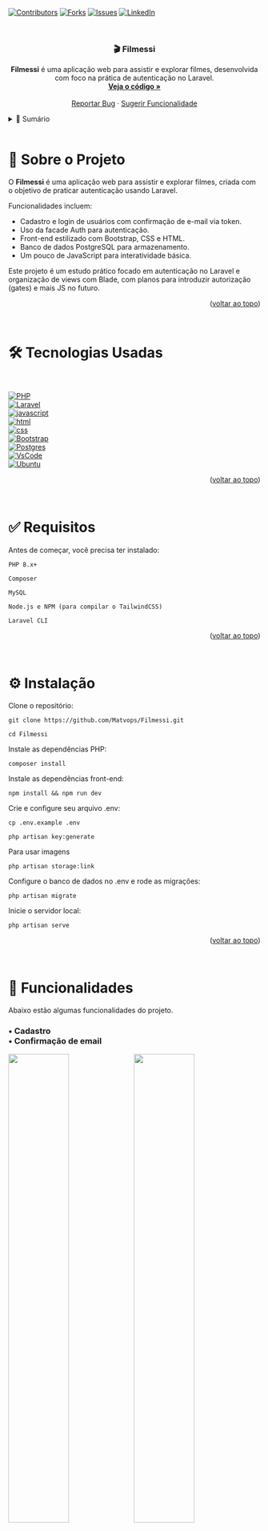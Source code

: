 <a id="readme-top"></a>

[![Contributors][contributors-shield]][contributors-url]
[![Forks][forks-shield]][forks-url]
[![Issues][issues-shield]][issues-url]
[![LinkedIn][linkedin-shield]][linkedin-url]

<br> 
<div align="center">
    <h3 align="center">🎬 Filmessi</h3> 
    <p align="center"> <strong>Filmessi</strong> é uma aplicação web para assistir e explorar filmes, desenvolvida com foco na prática de autenticação no Laravel.<br> 
    <a href="https://github.com/Matvops/Filmessi"><strong>Veja o código »</strong></a> 
    <br><br> 
    <a href="https://github.com/Matvops/Filmessi/issues/new?labels=bug">Reportar Bug</a> · <a href="https://github.com/Matvops/Filmessi/issues/new?labels=enhancement">Sugerir Funcionalidade</a> </p> 
</div>



<!-- TABLE OF CONTENTS -->
<details> 
    <summary>📑 Sumário</summary> 
    <ol> 
        <li>
            <a href="#about-the-project">Sobre o Projeto</a>
        </li> 
        <li>
            <a href="#built-with">Tecnologias Utilizadas</a>
        </li> 
        <li>
            <a href="#requirements">Requisitos</a>
        </li> 
        <li>
            <a href="#installation">Instalação</a>
        </li> 
        <li>
            <a href="#usage">Exemplos de Uso</a>
        </li> 
        <li>
            <a href="#roadmap">Planejamento</a>
        </li> 
        <li>
            <a href="#contributing">Contribuindo</a>
        </li> 
        <li>
            <a href="#contact">Contato</a>
        </li> 
    </ol> 
</details>



<!-- ABOUT THE PROJECT -->
<br>
<h1 id="about-the-project"> 📖 Sobre o Projeto </h1>

O <strong>Filmessi</strong> é uma aplicação web para assistir e explorar filmes, criada com o objetivo de praticar autenticação usando Laravel.

Funcionalidades incluem:

<ul>
    <li>
        Cadastro e login de usuários com confirmação de e-mail via token.
    </li>
    <li>
        Uso da facade Auth para autenticação.
    </li>
    <li>
        Front-end estilizado com Bootstrap, CSS e HTML.
    </li>
    <li>
        Banco de dados PostgreSQL para armazenamento.
    </li>
    <li>
        Um pouco de JavaScript para interatividade básica.
    </li>
</ul>

Este projeto é um estudo prático focado em autenticação no Laravel e organização de views com Blade, com planos para introduzir autorização (gates) e mais JS no futuro.

<p align="right">(<a href="#readme-top">voltar ao topo</a>)</p>


<br>
<h1 id="built-with">🛠️ Tecnologias Usadas</h1>
<br>

[![PHP][PHP.com]][PHP-url]
<br>
[![Laravel][Laravel.com]][Laravel-url]
<br>
[![javascript][javascript.com]][javascript-url]
<br>
[![html][html.com]][html-url]
<br>
[![css][css.com]][css-url]
<br>
[![Bootstrap][Bootstrap.com]][Bootstrap-url]
<br>
[![Postgres][Postgres.com]][Postgres-url]
<br>
[![VsCode][VsCode.com]][VsCode-url]
<br>
[![Ubuntu][Ubuntu.com]][Ubuntu-url]


<p align="right">(<a href="#readme-top">voltar ao topo</a>)</p>


<br>
<h1 id="requirements">✅ Requisitos</h1>

Antes de começar, você precisa ter instalado:

    PHP 8.x+

    Composer

    MySQL

    Node.js e NPM (para compilar o TailwindCSS)

    Laravel CLI

<p align="right">(<a href="#readme-top">voltar ao topo</a>)</p>
<br>
<h1 id="installation">⚙️ Instalação</h1>

Clone o repositório:

    git clone https://github.com/Matvops/Filmessi.git

    cd Filmessi

Instale as dependências PHP:

    composer install

Instale as dependências front-end:

    npm install && npm run dev

Crie e configure seu arquivo .env:

    cp .env.example .env

    php artisan key:generate

Para usar imagens 

    php artisan storage:link

Configure o banco de dados no .env e rode as migrações:

    php artisan migrate

Inicie o servidor local:

    php artisan serve

<p align="right">(<a href="#readme-top">voltar ao topo</a>)</p>

<br>
<h1 id="usage">📸 Funcionalidades</h1>

Abaixo estão algumas funcionalidades do projeto.

<h3>• Cadastro <br>• Confirmação de email</h3>
<div>
    <img src="https://github.com/user-attachments/assets/b632d9ef-9d1f-420e-8eeb-55c750a3251a" width="49%">
    <img src="https://github.com/user-attachments/assets/258c1018-b93e-4b80-a4aa-9d71ca49c63f" width="49%">
</div>

<br>

<h2>• Tela home <br>• Tela de filmes favoritados</h2>
<div>
    <img src="https://github.com/user-attachments/assets/2aa7ad05-47d0-4e3d-ae64-e4c62e3376d0" width="49%">
    <img src="https://github.com/user-attachments/assets/2b5f3db6-e44a-40d6-86e5-8ea5e7ee5351" width="49%">
</div>

<br>


<h2>• Visualização de filme <br>• Tela sobre</h2>
<div>
    <img src="https://github.com/user-attachments/assets/1c7e1fda-628b-46f2-ace3-62820c20ce0d" width="49%">
    <img src="https://github.com/user-attachments/assets/45245656-d0dd-47a9-b67a-b0ba8f4d4cbd" width="49%">
</div>

<h2>• Painel administrativo <br>• Cadastro de filmes <br>• Atualizaçãp de filmes</h2>
<div>
    <img src="https://github.com/user-attachments/assets/e2767dce-5b1f-46f5-a4be-05e74b3d8bfa" width="33%">
    <img src="https://github.com/user-attachments/assets/b3063ba6-9e83-48b9-9dda-5e158e45b327" width="33%">
    <img src="https://github.com/user-attachments/assets/1ecf6e41-79fe-4a61-b1be-ed58ec356877" width="33%">
</div>

<br>

<h2>• Tela home</h2>

https://github.com/user-attachments/assets/5e6c5345-e9c2-46f9-8e1e-3e51a381d058

<br>


<p align="right">(<a href="#readme-top">voltar ao topo</a>)</p>


<br>
<h1 id="roadmap">🛣️ Planejamento</h1>

[x] - Estrutura base com Laravel e Blade

[x] - Autenticação com confirmação de e-mail

[x] - Autorização com Gates

[] - Integração avançada com JavaScript

[] - Melhoria na interface e UX

<p align="right">(<a href="#readme-top">voltar ao topo</a>)</p>


<br>
<h1 id="contributing">🤝 Contribuindo</h1>

    Faça um fork do projeto

    Crie sua branch com a feature (git checkout -b feature/NovaFuncionalidade)

    Commit suas alterações (git commit -m 'Adiciona nova funcionalidade')

    Dê push na branch (git push origin feature/NovaFuncionalidade)

    Abra um Pull Request

<p align="right">(<a href="#readme-top">voltar ao topo</a>)</p>


<br>
<h1 id="contact">📬 Contato</h1>

Matheus Cadenassi - @Matvops

Link do projeto: https://github.com/Matvops/Filmessi
<p align="right">(<a href="#readme-top">voltar ao topo</a>)</p>


[contributors-shield]: https://img.shields.io/github/contributors/matvops/Filmessi?style=for-the-badge
[contributors-url]: https://github.com/Matvops/Filmessi/graphs/contributors
[forks-shield]: https://img.shields.io/github/forks/matvops/Filmessi?style=for-the-badge
[forks-url]: https://github.com/Matvops/Filmessi/network/members
[issues-shield]: https://img.shields.io/github/issues/matvops/Filmessi?style=for-the-badge
[issues-url]: https://github.com/Matvops/Filmessi/issues
[linkedin-shield]: https://img.shields.io/badge/-LinkedIn-black.svg?style=for-the-badge&logo=linkedin&colorB=555
[linkedin-url]: https://www.linkedin.com/in/matheus-cadenassi-799125321/
[product-screenshot]: images/screenshot.png
[PHP.com]: https://img.shields.io/badge/php-%23777BB4.svg?style=for-the-badge&logo=php&logoColor=white
[PHP-url]: https://www.mysql.com/
[Laravel.com]: https://img.shields.io/badge/Laravel-FF2D20?style=for-the-badge&logo=laravel&logoColor=white
[Laravel-url]: https://laravel.com
[Postgres.com]: https://img.shields.io/badge/PostgreSQL-316192?style=for-the-badge&logo=postgresql&logoColor=white
[Postgres-url]: https://www.postgresql.org/
[Bootstrap.com]: https://img.shields.io/badge/Bootstrap-563D7C?style=for-the-badge&logo=bootstrap&logoColor=white
[Bootstrap-url]: https://getbootstrap.com/
[html.com]: https://img.shields.io/badge/HTML5-E34F26?style=for-the-badge&logo=html5&logoColor=white
[html-url]: https://developer.mozilla.org/pt-BR/docs/Web/HTML
[css.com]: https://img.shields.io/badge/CSS3-1572B6?style=for-the-badge&logo=css3&logoColor=white
[css-url]: https://developer.mozilla.org/pt-BR/docs/Web/CSS
[javascript.com]: https://img.shields.io/badge/JavaScript-323330?style=for-the-badge&logo=javascript&logoColor=F7DF1E
[javascript-url]: https://developer.mozilla.org/pt-BR/docs/Web/JavaScript
[VsCode.com]: https://img.shields.io/badge/Visual%20Studio%20Code-0078d7.svg?style=for-the-badge&logo=visual-studio-code&logoColor=white
[VsCode-url]: https://www.mysql.com/
[Ubuntu.com]: https://img.shields.io/badge/Ubuntu-E95420?style=for-the-badge&logo=ubuntu&logoColor=white
[Ubuntu-url]: https://www.mysql.com/
